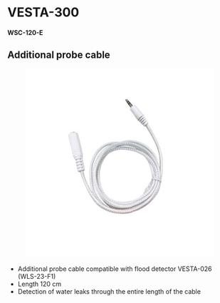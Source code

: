 # VESTA-300

#### WSC-120-E

## Additional probe cable

<figure><img src=".gitbook/assets/image (4) (1) (1) (1) (1).png" alt=""><figcaption></figcaption></figure>

* Additional probe cable compatible with flood detector VESTA-026 (WLS-23-F1)
* Length 120 cm
* Detection of water leaks through the entire length of the cable
